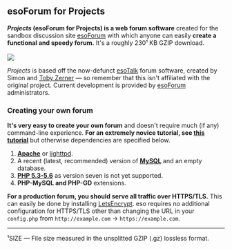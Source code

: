 ## esoForum for Projects
***Projects* (esoForum for Projects) is a web forum software** created for the sandbox discussion site [esoForum](https://esotalk.net) with which anyone can easily **create a functional and speedy forum.**  It's a roughly 230¹ KB GZIP download.
<br>
<br>
![](https://image.ibb.co/g8KXuq/whole.png)

*Projects* is based off the now-defunct [esoTalk](#) forum software, created by Simon and [Toby Zerner](http://tobyzerner.com) — so remember that this isn't affiliated with the original project. Current development is provided by [esoForum](https://esotalk.net) administrators.

### Creating your own forum
**It's very easy to create your own forum** and doesn't require much (if any) command-line experience.  **For an extremely novice tutorial, see [this tutorial](https://github.com/esoForum/esoProjects/wiki/The-novice's-guide-to-creating-an-esoProject)** but otherwise dependencies are specified below.

1. **[Apache](https://apache.org)** or [lighttpd](https://www.lighttpd.net).
2. A recent (latest, recommended) version of **[MySQL](https://www.mysql.com)** and an empty database.
2. **[PHP 5.3-5.6](https://www.php.net/releases/5_6_0.php)** as version seven is not yet supported.
4. **PHP-MySQL and PHP-GD** extensions.

**For a production forum, you should serve all traffic over HTTPS/TLS.**  This can easily be done by installing [LetsEncrypt](https://letsencrypt.org/).  eso requires no additional configuration for HTTPS/TLS other than changing the URL in your `config.php` from `http://example.com` -> `https://example.com`.

---

¹SIZE — File size measured in the unsplitted GZIP (.gz) lossless format.
